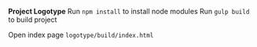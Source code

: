 **Project Logotype**
Run `npm install` to install node modules
Run `gulp build` to build project

Open index page `logotype/build/index.html`